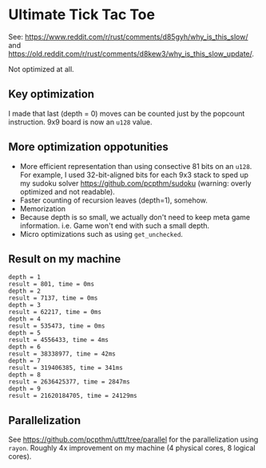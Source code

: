 # Ultimate Tick Tac Toe

See: <https://www.reddit.com/r/rust/comments/d85gyh/why_is_this_slow/> and <https://old.reddit.com/r/rust/comments/d8kew3/why_is_this_slow_update/>.

Not optimized at all.

## Key optimization

I made that last (depth = 0) moves can be counted just by the popcount instruction.
9x9 board is now an `u128` value.

## More optimization oppotunities

* More efficient representation than using consective 81 bits on an `u128`. For example, I used 32-bit-aligned bits for each 9x3 stack to sped up my sudoku solver <https://github.com/pcpthm/sudoku> (warning: overly optimized and not readable).
* Faster counting of recursion leaves (depth=1), somehow.
* Memorization
* Because depth is so small, we actually don't need to keep meta game information. i.e. Game won't end with such a small depth.
* Micro optimizations such as using `get_unchecked`.

## Result on my machine

```text
depth = 1
result = 801, time = 0ms
depth = 2
result = 7137, time = 0ms
depth = 3
result = 62217, time = 0ms
depth = 4
result = 535473, time = 0ms
depth = 5
result = 4556433, time = 4ms
depth = 6
result = 38338977, time = 42ms
depth = 7
result = 319406385, time = 341ms
depth = 8
result = 2636425377, time = 2847ms
depth = 9
result = 21620184705, time = 24129ms
```

## Parallelization

See <https://github.com/pcpthm/uttt/tree/parallel> for the parallelization using `rayon`. Roughly 4x improvement on my machine (4 physical cores, 8 logical cores).
